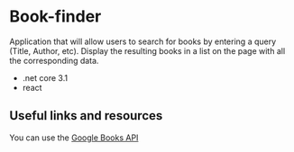 # Book-finder

Application that will allow users to search for books by entering a query (Title, Author, etc). Display the resulting books in a list on the page with all the corresponding data.

- .net core 3.1
- react

## Useful links and resources

You can use the [Google Books API](https://developers.google.com/books/docs/overview)


